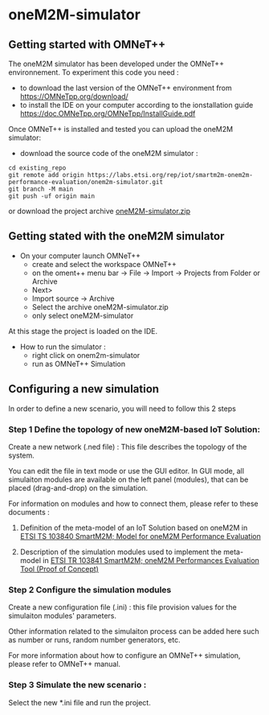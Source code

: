 # oneM2M-simulator

## Getting started with OMNeT++

The oneM2M simulator has been developed under the OMNeT++ environnement. 
To experiment this code you need : 
- to download the last version of the OMNeT++ environment from https://OMNeTpp.org/download/
- to install the IDE on your computer according to the ionstallation guide https://doc.OMNeTpp.org/OMNeTpp/InstallGuide.pdf

Once OMNeT++ is installed and tested you can upload the oneM2M simulator: 

- download the source code of the oneM2M simulator :
```
cd existing_repo
git remote add origin https://labs.etsi.org/rep/iot/smartm2m-onem2m-performance-evaluation/onem2m-simulator.git
git branch -M main
git push -uf origin main
```
or 
    download the project archive [oneM2M-simulator.zip](https://labs.etsi.org/rep/iot/smartm2m-onem2m-performance-evaluation/onem2m-profiler/-/archive/main/onem2m-profiler-main.zip)

## Getting stated with the oneM2M simulator 
- On your computer launch OMNeT++
    - create and select the workspace OMNeT++
    - on the oment++ menu bar -> File -> Import -> Projects from Folder or Archive 
    - Next>
    - Import source -> Archive 
    - Select the archive oneM2M-simulator.zip
    - only select oneM2M-simulator

At this stage the project is loaded on the IDE. 

- How to run the simulator : 
    - right click on onem2m-simulator 
    - run as OMNeT++ Simulation

    
## Configuring a new simulation
In order to define a new scenario, you will need to follow this 2 steps
 
### Step 1 Define the topology of new oneM2M-based IoT Solution:

Create a new network (.ned file) : This file describes the topology of the system. 

You can edit the file in text mode or use the GUI editor. In GUI mode, all simulaiton modules are available on the left panel (modules), that can be placed (drag-and-drop) on the simulation. 

For information on modules and how to connect them, please refer to these documents :
 
1. Definition of the meta-model of an IoT Solution based on oneM2M in [ETSI TS 103840 SmartM2M; Model for oneM2M Performance Evaluation](https://www.etsi.org/deliver/etsi_ts/103800_103899/103840/01.01.01_60/ts_103840v010101p.pdf)

2. Description of the simulation modules used to implement the meta-model in [ETSI TR 103841 SmartM2M; oneM2M Performances Evaluation Tool (Proof of Concept)](https://portal.etsi.org/eWPM/index.html#/schedule?WKI_ID=63605)

### Step 2 Configure the simulation modules

Create a new configuration file (.ini) : this file provision values for the simulaiton modules' parameters. 

Other information related to the simulaiton process can be added here such as number or runs, random number generators, etc.

For more information about how to configure an OMNeT++ simulation, please refer to OMNeT++ manual.  

### Step 3 Simulate the new scenario :

Select the new *.ini file and run the project.

